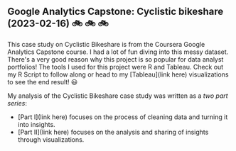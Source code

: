 ## Google Analytics Capstone: Cyclistic bikeshare (2023-02-16) :bike: :bike: :bike:

This case study on Cyclistic Bikeshare is from the Coursera Google Analytics Capstone course. I had a lot of fun diving into this messy dataset. There's a very good reason why this project is so popular for data analyst portfolios! The tools I used for this project were R and Tableau. Check out my R Script to follow along or head to my [Tableau](link here) visualizations to see the end result! :smiley:

My analysis of the Cyclistic Bikeshare case study was written as a _two part series_:

* [Part I](link here) focuses on the process of cleaning data and turning it into insights. 
* [Part II](link here) focuses on the analysis and sharing of insights through visualizations.


